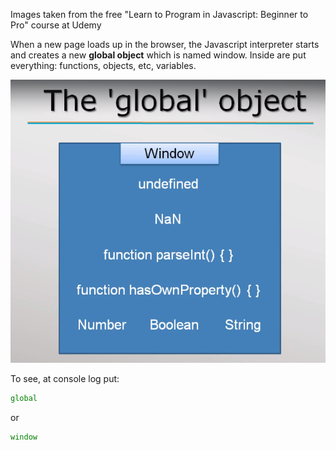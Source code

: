 Images taken from the free "Learn to Program in Javascript: Beginner to Pro" course at Udemy

When a new page loads up in the browser, the Javascript interpreter starts and creates a new **global object** which is named window. Inside are put everything: functions, objects, etc, variables.

![alt text](https://github.com/devwdougherty/personal-developer-wiki/blob/master/Programming%20Languages%20%26%20Frameworks/Javascript/javascript-code-flow-01.png)

To see, at console log put: 
```javascript
global
```
or
```javascript
window
```
